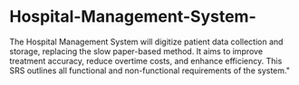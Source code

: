 # Hospital-Management-System-
 The Hospital Management System will digitize patient data collection and storage, replacing the slow paper-based method. It aims to improve treatment accuracy, reduce overtime costs, and enhance efficiency. This SRS outlines all functional and non-functional requirements of the system."
